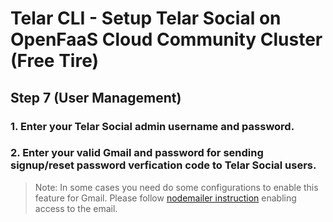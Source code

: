 # Telar CLI - Setup Telar Social on OpenFaaS Cloud Community Cluster (Free Tire)

## Step 7 (User Management)

### 1. Enter your Telar Social admin username and password.

### 2. Enter your valid Gmail and password for sending signup/reset password verfication code to Telar Social users.

> Note: In some cases you need do some configurations to enable this feature for Gmail. Please follow [nodemailer instruction](https://nodemailer.com/usage/using-gmail/) enabling access to the email.